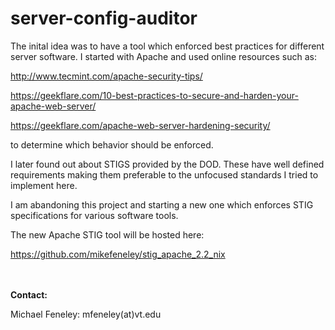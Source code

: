 # server-config-auditor

The inital idea was to have a tool which enforced best practices
for different server software. I started with Apache and used online 
resources such as:

http://www.tecmint.com/apache-security-tips/

https://geekflare.com/10-best-practices-to-secure-and-harden-your-apache-web-server/

https://geekflare.com/apache-web-server-hardening-security/

to determine which behavior should be enforced. 

I later found out about STIGS provided by the DOD. These have well defined requirements
making them preferable to the unfocused standards I tried to implement here.

I am abandoning this project and starting a new one which enforces STIG specifications for various software
tools.

The new Apache STIG tool will be hosted here:

https://github.com/mikefeneley/stig_apache_2.2_nix

<br>
<br>
<b>Contact:</b>

Michael Feneley: mfeneley(at)vt.edu
